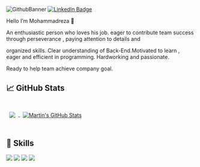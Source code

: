 ﻿![GithubBanner](https://user-images.githubusercontent.com/103823068/223725341-37b58d6e-378a-49dc-99cf-402eb8af2366.png)
[![LinkedIn Badge](https://img.shields.io/badge/LinkedIn-Profile-informational?style=flat&logo=linkedin&logoColor=white&color=0D76A8)](https://www.linkedin.com/in/mohammadreza-mirdar-%D9%85%D8%AD%D9%85%D8%AF%D8%B1%D8%B6%D8%A7-%D9%85%DB%8C%D8%B1%D8%AF%D8%A7%D8%B1-822a5823a/)

Hello I’m Mohammadreza 👋

An enthusiastic person who loves his job. eager to contribute team success through perseverance , paying attention to details and

organized skills. Clear understanding of Back-End.Motivated to learn , eager and efficient in programming. Hardworking and passionate.

Ready to help team achieve company goal.

## &#x1f4c8; GitHub Stats

<br>

<a href="https://github.com/Mohammadreza2001">
  <img align="center" style="margin:0.5rem" src="https://github-readme-stats.vercel.app/api/top-langs/?username=Mohammadreza2001&hide=html,css&title_color=ffffff&text_color=c9cacc&icon_color=4AB197&bg_color=1A2B34" />
</a>

<a href="https://github.com/Mohammadreza2001">
  <img align="center" style="margin:0.5rem" src="https://github-readme-stats.vercel.app/api?username=Mohammadreza2001&show_icons=true&line_height=27&count_private=true&title_color=ffffff&text_color=c9cacc&icon_color=4AB097&bg_color=1A2B34" alt="Martin's GitHub Stats" />
</a>

<br>
<br>

## 💼 Skills

![](https://img.shields.io/badge/Code-CSharp-informational?style=flat&logo=c-sharp&logoColor=white&color=4AB197)
![](https://img.shields.io/badge/Code-.NET-informational?style=flat&logo=.net&logoColor=white&color=4AB197)
![](https://img.shields.io/badge/Code-API-informational?style=flat&logo=api&logoColor=white&color=4AB197)
![](https://img.shields.io/badge/Code-SQLServerManagementStudio-informational?style=flat&logo=SSMS&logoColor=white&color=4AB197)
